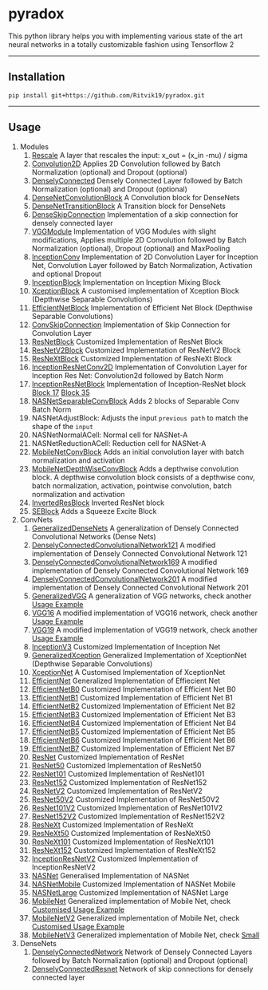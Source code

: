 # pyradox
This python library helps you with implementing various state of the art neural networks in a totally customizable fashion using Tensorflow 2
___
## Installation

    pip install git+https://github.com/Ritvik19/pyradox.git
___

## Usage

1. Modules
   1. [Rescale](usage/Rescale/Rescale.md) A layer that rescales the input: x_out = (x_in -mu) / sigma
   2. [Convolution2D](usage/Convolution2D/Convolution2D.md) Applies 2D Convolution followed by Batch Normalization (optional) and Dropout (optional)
   3. [DenselyConnected](usage/DenselyConnected/DenselyConnected.md) Densely Connected Layer followed by Batch Normalization (optional) and Dropout (optional)
   4. [DenseNetConvolutionBlock](usage/DenseNetConvolutionBlock/DenseNetConvolutionBlock.md) A Convolution block for DenseNets
   5. [DenseNetTransitionBlock](usage/DenseNetTransitionBlock/DenseNetTransitionBlock.md) A Transition block for DenseNets
   6. [DenseSkipConnection](usage/DenseSkipConnection/DenseSkipConnection.md) Implementation of a skip connection for densely connected layer
   7. [VGGModule](usage/VGG-Module/VGG-Module.md) Implementation of VGG Modules with slight modifications, Applies multiple 2D Convolution followed by Batch Normalization (optional), Dropout (optional) and MaxPooling
   8. [InceptionConv](usage/InceptionConv/InceptionConv.md) Implementation of 2D Convolution Layer for Inception Net, Convolution Layer followed by Batch Normalization, Activation and optional Dropout
   9. [InceptionBlock](usage/InceptionBlock/InceptionBlock.md) Implementation on Inception Mixing Block
   10. [XceptionBlock](usage/XceptionBlock/XceptionBlock.md) A customised implementation of Xception Block (Depthwise Separable Convolutions)
   11. [EfficientNetBlock](usage/EfficientNetBlock/EfficientNetBlock.md) Implementation of Efficient Net Block (Depthwise Separable Convolutions)
   12. [ConvSkipConnection](usage/ConvSkipConnection/ConvSkipConnection.md) Implementation of Skip Connection for Convolution Layer
   13. [ResNetBlock](usage/ResNetBlock/ResNetBlock.md) Customized Implementation of ResNet Block
   14. [ResNetV2Block](usage/ResNetV2Block/ResNetV2Block.md) Customized Implementation of ResNetV2 Block
   15. [ResNeXtBlock](usage/ResNeXtBlock/ResNeXtBlock.md) Customized Implementation of ResNeXt Block
   16. [InceptionResNetConv2D](usage/InceptionResNetConv2D/InceptionResNetConv2D.md) Implementation of Convolution Layer for Inception Res Net: Convolution2d followed by Batch Norm
   17. [InceptionResNetBlock](usage/InceptionResNetBlock-1/InceptionResNetBlock-1.md) Implementation of Inception-ResNet block [Block 17](usage/InceptionResNetBlock-2/InceptionResNetBlock-2.md) [Block 35](usage/InceptionResNetBlock-3/InceptionResNetBlock-3.md)
   18. [NASNetSeparableConvBlock](usage/NASNetSeparableConvBlock/NASNetSeparableConvBlock.md) Adds 2 blocks of Separable Conv Batch Norm
   19. NASNetAdjustBlock: Adjusts the input `previous path` to match the shape of the `input`
   20. NASNetNormalACell: Normal cell for NASNet-A
   21. NASNetReductionACell: Reduction cell for NASNet-A
   22. [MobileNetConvBlock](usage/MobileNetConvBlock/MobileNetConvBlock.md) Adds an initial convolution layer with batch normalization and activation
   23. [MobileNetDepthWiseConvBlock](usage/MobileNetDepthWiseConvBlock/MobileNetDepthWiseConvBlock.md) Adds a depthwise convolution block. A depthwise convolution block consists of a depthwise conv, batch normalization, activation, pointwise convolution, batch normalization and activation
   24. [InvertedResBlock](usage/InvertedResBlock/InvertedResBlock.md) Inverted ResNet block
   25. [SEBlock](usage/SEBlock/SEBlock.md) Adds a Squeeze Excite Block
2. ConvNets
   1.  [GeneralizedDenseNets](usage/GeneralizedDenseNets/GeneralizedDenseNets.md) A generalization of Densely Connected Convolutional Networks (Dense Nets)
   2.  [DenselyConnectedConvolutionalNetwork121](usage/DenselyConnectedConvolutionalNetwork121/DenselyConnectedConvolutionalNetwork121.md) A modified implementation of Densely Connected Convolutional Network 121
   3.  [DenselyConnectedConvolutionalNetwork169](usage/DenselyConnectedConvolutionalNetwork169/DenselyConnectedConvolutionalNetwork169.md) A modified implementation of Densely Connected Convolutional Network 169
   4.  [DenselyConnectedConvolutionalNetwork201](usage/DenselyConnectedConvolutionalNetwork201/DenselyConnectedConvolutionalNetwork201.md) A modified implementation of Densely Connected Convolutional Network 201
   5. [GeneralizedVGG](usage/GeneralizedVGG-1/GeneralizedVGG-1.md) A generalization of VGG networks, check another [Usage Example](usage/GeneralizedVGG-2/GeneralizedVGG-2.md)
   6. [VGG16](usage/VGG16-1/VGG16-1.md) A modified implementation of VGG16 network, check another [Usage Example](usage/VGG16-2/VGG16-2.md)
   7. [VGG19](usage/VGG19-1/VGG19-1.md) A modified implementation of VGG19 network, check another [Usage Example](usage/VGG19-2/VGG19-2.md)
   8. [InceptionV3](usage/InceptionV3/InceptionV3.md) Customized Implementation of Inception Net
   9. [GeneralizedXception](usage/GeneralizedXception/GeneralizedXception.md) Generalized Implementation of XceptionNet (Depthwise Separable Convolutions)
   10. [XceptionNet](usage/XceptionNet/XceptionNet.md) A Customised Implementation of XceptionNet
   11. [EfficientNet](usage/EfficientNet/EfficientNet.md) Generalized Implementation of Effiecient Net
   12. [EfficientNetB0](usage/EfficientNetB0/EfficientNetB0.md) Customized Implementation of Efficient Net B0
   13. [EfficientNetB1](usage/EfficientNetB1/EfficientNetB1.md) Customized Implementation of Efficient Net B1
   14. [EfficientNetB2](usage/EfficientNetB2/EfficientNetB2.md) Customized Implementation of Efficient Net B2
   15. [EfficientNetB3](usage/EfficientNetB3/EfficientNetB3.md) Customized Implementation of Efficient Net B3
   16. [EfficientNetB4](usage/EfficientNetB4/EfficientNetB4.md) Customized Implementation of Efficient Net B4
   17. [EfficientNetB5](usage/EfficientNetB5/EfficientNetB5.md) Customized Implementation of Efficient Net B5
   18. [EfficientNetB6](usage/EfficientNetB6/EfficientNetB6.md) Customized Implementation of Efficient Net B6
   19. [EfficientNetB7](usage/EfficientNetB7/EfficientNetB7.md) Customized Implementation of Efficient Net B7
   20. [ResNet](usage/ResNet/ResNet.md) Customized Implementation of ResNet
   21. [ResNet50](usage/ResNet50/ResNet50.md) Customized Implementation of ResNet50
   22. [ResNet101](usage/ResNet101/ResNet101.md) Customized Implementation of ResNet101
   23. [ResNet152](usage/ResNet152/ResNet152.md) Customized Implementation of ResNet152
   24. [ResNetV2](usage/ResNetV2/ResNetV2.md) Customized Implementation of ResNetV2
   25. [ResNet50V2](usage/ResNet50V2/ResNet50V2.md) Customized Implementation of ResNet50V2
   26. [ResNet101V2](usage/ResNet101V2/ResNet101V2.md) Customized Implementation of ResNet101V2
   27. [ResNet152V2](usage/ResNet152V2/ResNet152V2.md) Customized Implementation of ResNet152V2
   28. [ResNeXt](usage/ResNeXt/ResNeXt.md) Customized Implementation of ResNeXt
   29. [ResNeXt50](usage/ResNeXt50/ResNeXt50.md) Customized Implementation of ResNeXt50
   30. [ResNeXt101](usage/ResNeXt101/ResNeXt101.md) Customized Implementation of ResNeXt101
   31. [ResNeXt152](usage/ResNeXt152/ResNeXt152.md) Customized Implementation of ResNeXt152
   32. [InceptionResNetV2](usage/InceptionResNetV2/InceptionResNetV2.md) Customized Implementation of InceptionResNetV2
   33. [NASNet](usage/NASNet/NASNet.md) Generalised Implementation of NASNet
   34. [NASNetMobile](usage/NASNetMobile/NASNetMobile.md) Customized Implementation of NASNet Mobile
   35. [NASNetLarge](usage/NASNetLarge/NASNetLarge.md) Customized Implementation of NASNet Large
   36. [MobileNet](usage/MobileNet-1/MobileNet-1.md) Generalized implementation of Mobile Net, check [Customised Usage Example](usage/MobileNet-2/MobileNet-2.md)
   37. [MobileNetV2](usage/MobileNetV2-1/MobileNetV2-1.md) Generalized implementation of Mobile Net, check [Customised Usage Example](usage/MobileNetV2-2/MobileNetV2-2.md)
   38. [MobileNetV3](usage/MobileNetV3-1/MobileNetV3-1.md) Generalized implementation of Mobile Net, check [Small](usage/MobileNetV3-2/MobileNetV3-2.md)
3. DenseNets
   1. [DenselyConnectedNetwork](usage/DenselyConnectedNetwork/DenselyConnectedNetwork.md) Network of Densely Connected Layers followed by Batch Normalization (optional) and Dropout (optional)
   2. [DenselyConnectedResnet](usage/DenselyConnectedResnet/DenselyConnectedResnet.md) Network of skip connections for densely connected layer